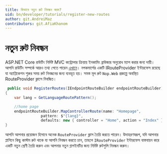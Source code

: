 ```yaml
---
title: কিভাবে নতুন রুট নিবন্ধন করব?
uid: bn/developer/tutorials/register-new-routes
author: git.AndreiMaz
contributors: git.AfiaKhanom
---
```


# নতুন রুট নিবন্ধন

ASP.NET Core রাউটিং নির্দিষ্ট MVC কন্ট্রোলার ক্রিয়ায় ইনকামিং ব্রাউজার অনুরোধ ম্যাপ করার জন্য দায়ী। আপনি রাউটিং সম্পর্কে আরও তথ্য পেতে পারেন [এখানে](https://docs.microsoft.com/aspnet/core/fundamentals/routing)। নপকমার্সের একটি IRouteProvider ইন্টারফেস রয়েছে যা অ্যাপ্লিকেশন শুরুর সময় রুট নিবন্ধনের জন্য ব্যবহৃত হয়। সমস্ত মূল রুট `Nop.Web` প্রকল্পে অবস্থিত RouteProvider ক্লাসে নিবন্ধিত।

```csharp
 public void RegisterRoutes(IEndpointRouteBuilder endpointRouteBuilder)
{
    var lang = GetLanguageRoutePattern();

    //home page
    endpointRouteBuilder.MapControllerRoute(name: "Homepage", 
                pattern: $"{lang}",
                defaults: new { controller = "Home", action = "Index" });
}
```

আপনি আপনার প্রয়োজন হিসাবে অনেক `RouteProvider` ক্লাস তৈরি করতে পারেন। উদাহরণস্বরূপ, যদি আপনার প্লাগিনে কিছু কাস্টম রুট থাকে যা আপনি নিবন্ধন করতে চান, তাহলে `IRouteProvider` ইন্টারফেস বাস্তবায়ন করে একটি নতুন শ্রেণী তৈরি করুন এবং আপনার নতুন প্লাগইনটির জন্য নির্দিষ্ট রুটগুলি নিবন্ধন করুন।
